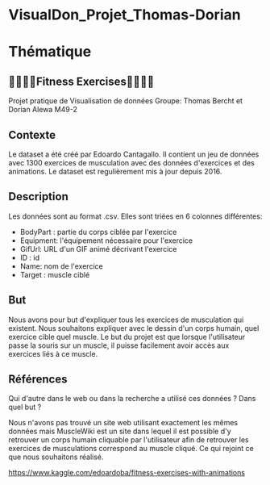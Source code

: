 # VisualDon_Projet_Thomas-Dorian

# Thématique

## 🏋️‍♀️🏋️‍♂️Fitness Exercises🏋️‍♀️🏋️‍♂️

Projet pratique de Visualisation de données 
Groupe: Thomas Bercht et Dorian Alewa M49-2


## Contexte
Le dataset a été créé par Edoardo Cantagallo. Il contient un jeu de données avec 1300 exercices de musculation avec des données d'exercices et des animations. Le dataset est regulièrement mis à jour depuis 2016.


## Description
Les données sont au format .csv. Elles sont triées en 6 colonnes différentes:

- BodyPart : partie du corps ciblée par l'exercice
- Equipment: l'équipement nécessaire pour l'exercice
- GifUrl: URL d'un GIF animé décrivant l'exercice
- ID : id
- Name: nom de l'exercice
- Target : muscle ciblé


## But
Nous avons pour but d'expliquer tous les exercices de musculation qui existent. Nous souhaitons expliquer avec le dessin d'un corps humain, quel exercice cible quel muscle. Le but du projet est que lorsque l'utilisateur passe la souris sur un muscle, il puisse facilement avoir accès aux exercices liés à ce muscle.

## Références
Qui d'autre dans le web ou dans la recherche a utilisé ces données ? Dans quel but ?

Nous n'avons pas trouvé un site web utilisant exactement les mêmes données mais MuscleWiki est un site dans lequel il est possible d'y retrouver un corps humain cliquable par l'utilisateur afin de retrouver les exercices de musculations correspond au muscle cliqué. Ce qui rejoint ce que nous souhaitons réalisé.

https://www.kaggle.com/edoardoba/fitness-exercises-with-animations
